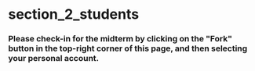 # section_2_students

### Please check-in for the midterm by clicking on the "Fork" button in the top-right corner of this page, and then selecting your personal account.
